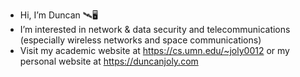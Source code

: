 - Hi, I’m Duncan 🛰️🖥️
- I’m interested in network & data security and telecommunications (especially wireless networks and space communications)
- Visit my academic website at https://cs.umn.edu/~joly0012 or my personal website at https://duncanjoly.com
